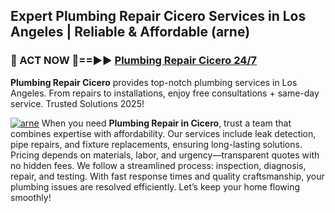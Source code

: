 ## Expert Plumbing Repair Cicero Services in Los Angeles | Reliable & Affordable (arne)  

<h3>🚿 ACT NOW 🌟==►► <a href="https://tinyurl.com/2ne6vx2x" rel="nofollow">Plumbing Repair Cicero 24/7</a></h3>

**Plumbing Repair Cicero** provides top-notch plumbing services in Los Angeles. From repairs to installations, enjoy free consultations + same-day service. Trusted Solutions 2025!

[![arne](https://i.imgur.com/4PFF4AK.jpeg)](https://tinyurl.com/2ne6vx2x)
When you need **Plumbing Repair in Cicero**, trust a team that combines expertise with affordability. Our services include leak detection, pipe repairs, and fixture replacements, ensuring long-lasting solutions. Pricing depends on materials, labor, and urgency—transparent quotes with no hidden fees. We follow a streamlined process: inspection, diagnosis, repair, and testing. With fast response times and quality craftsmanship, your plumbing issues are resolved efficiently. Let’s keep your home flowing smoothly!